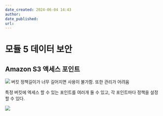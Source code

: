 ```yaml
---
date_created: 2024-06-04 14:43
author:
date_published: 
url:
---
```

# 모듈 5 데이터 보안

## Amazon S3 액세스 포인트

![](Pasted%20image%2020240604140954.png)
버킷 정책길이가 너무 길어지면 사용이 불가함. 또한 관리가 어려움

특정 버킷에 엑세스 할 수 있는 포인트를 여러개 둘 수 있고, 각 포인트마다 정책을 설정할 수 있다.

![](Pasted%20image%2020240604141002.png)
